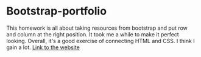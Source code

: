# Bootstrap-portfolio
This homework is all about taking resources from bootstrap and put row and column at the right position. It took me a while to make it perfect looking. Overall, it's a good exercise of connecting HTML and CSS. I think I gain a lot. [Link to the website](https://lorddominic.github.io/Bootstrap-portfolio/)